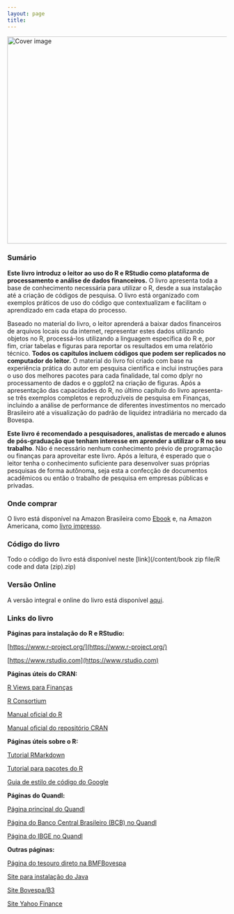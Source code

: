 ```yaml
---
layout: page
title:
---
```


<img src="/img/CAPADigital_FinancialDataR_20170427-1.jpg" width="675" height="475" alt="Cover image" />

### Sumário

**Este livro introduz o leitor ao uso do R e RStudio como plataforma de processamento e análise de dados financeiros.** O livro apresenta toda a base de conhecimento necessária para utilizar o R, desde a sua instalação até a criação de códigos de pesquisa. O livro está organizado com exemplos práticos de uso do código que contextualizam e facilitam o aprendizado em cada etapa do processo.

Baseado no material do livro, o leitor aprenderá a baixar dados financeiros de arquivos locais ou da internet, representar estes dados utilizando objetos no R, processá-los utilizando a linguagem específica do R e, por fim, criar tabelas e figuras para reportar os resultados em uma relatório técnico. **Todos os capítulos incluem códigos que podem ser replicados no computador do leitor.** O material do livro foi criado com base na experiência prática do autor em pesquisa científica e inclui instruções para o uso dos melhores pacotes para cada finalidade, tal como dplyr no processamento de dados e o ggplot2 na criação de figuras. Após a apresentação das capacidades do R, no último capítulo do livro apresenta-se três exemplos completos e reproduzíveis de pesquisa em Finanças, incluindo a análise de performance de diferentes investimentos no mercado Brasileiro até a visualização do padrão de liquidez intradiária no mercado da Bovespa.

**Este livro é recomendado a pesquisadores, analistas de mercado e alunos de pós-graduação que tenham interesse em aprender a utilizar o R no seu trabalho**. Não é necessário nenhum conhecimento prévio de programação ou finanças para aproveitar este livro. Após a leitura, é esperado que o leitor tenha o conhecimento suficiente para desenvolver suas próprias pesquisas de forma autônoma, seja esta a confecção de documentos acadêmicos ou então o trabalho de pesquisa em empresas públicas e privadas.

### Onde comprar

O livro está disponível na Amazon Brasileira como [Ebook](https://www.amazon.com.br/dp/B01N4VXYPM) e, na Amazon Americana, como [livro impresso](https://www.amazon.com/dp/8592243513).

### Código do livro

Todo o código do livro está disponível neste [link](/content/book zip file/R code and data (zip).zip)


### Versão Online

A versão integral e online do livro está disponível [aqui](/pmdfR-Online/).

### Links do livro

**Páginas para instalação do R e RStudio:**

[https://www.r-project.org/](https://www.r-project.org/)

[https://www.rstudio.com](https://www.rstudio.com)

**Páginas úteis do CRAN:**

[R Views para Finanças](https://cran.r-project.org/web/views/Finance.html)

[R Consortium](https://www.r-consortium.org/)

[Manual oficial do R](https://cran.r-project.org/doc/manuals/R-lang.html)

[Manual oficial do repositório CRAN](https://cran.r-project.org/web/packages/policies.html)

**Páginas úteis sobre o R:**

[Tutorial RMarkdown](http://rmarkdown.rstudio.com/index.html)

[Tutorial para pacotes do R](http://r-pkgs.had.co.nz/intro.html)

[Guia de estilo de código do Google](https://google.github.io/styleguide/Rguide.xml)


**Páginas do Quandl:**

[Página principal do Quandl](https://www.quandl.com)

[Página do Banco Central Brasileiro (BCB) no Quandl](https://www.quandl.com/data/BCB)

[Página do IBGE no Quandl](https://www.quandl.com/data/IBGE-Brazilian-Institute-of-Geography-and-Statistics)


**Outras páginas:**

[Página do tesouro direto na BMFBovespa](http://www.bmfbovespa.com.br/pt_br/produtos/tesouro-direto/titulos-disponiveis-para-compra.htm)

[Site para instalação do Java](https://www.java.com/pt_BR/)

[Site Bovespa/B3](http://www.bmfbovespa.com.br/)

[Site Yahoo Finance](https://finance.yahoo.com/)
